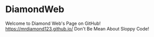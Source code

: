 # DiamondWeb
Welcome to Diamond Web's Page on GitHub!
https://mrdiamond123.github.io/
Don't Be Mean About Sloppy Code!
